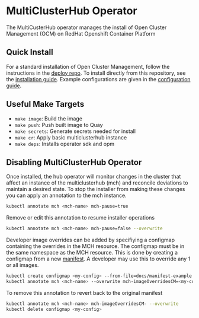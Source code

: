 # MultiClusterHub Operator

The MultiCusterHub operator manages the install of Open Cluster Management (OCM) on RedHat Openshift Container Platform

## Quick Install

For a standard installation of Open Cluster Management, follow the instructions in the [deploy repo][deploy]. To install directly from this repository, see the [installation guide][install_guide]. Example configurations are given in the [configuration guide][config_guide].

## Useful Make Targets

- `make image`: Build the image
- `make push`: Push built image to Quay
- `make secrets`: Generate secrets needed for install
- `make cr`: Apply basic multiclusterhub instance
- `make deps`: Installs operator sdk and opm

## Disabling MultiClusterHub Operator

Once installed, the hub operator will monitor changes in the cluster that affect an instance of the multiclusterhub (mch) and reconcile deviations to maintain a desired state. To stop the installer from making these changes you can apply an annotation to the mch instance.
```bash
kubectl annotate mch <mch-name> mch-pause=true
```

Remove or edit this annotation to resume installer operations
```bash
kubectl annotate mch <mch-name> mch-pause=false --overwrite
```

Developer image overrides can be added by specifiying a configmap containing the overrides in the MCH resource. The configmap must be in the same namespace as the MCH resource.
This is done by creating a configmap from a new [manifest](https://github.com/open-cluster-management/pipeline/tree/2.1-integration/snapshots). A developer may use this to override any 1 or all images.

```bash
kubectl create configmap <my-config> --from-file=docs/manifest-example.json
kubectl annotate mch <mch-name> --overwrite mch-imageOverridesCM=<my-config>
```

To remove this annotation to revert back to the original manifest
```bash
kubectl annotate mch <mch-name> mch-imageOverridesCM- --overwrite
kubectl delete configmap <my-config>
```

[install_guide]: /docs/installation.md
[config_guide]: /docs/configuration.md
[deploy]: https://github.com/open-cluster-management/deploy